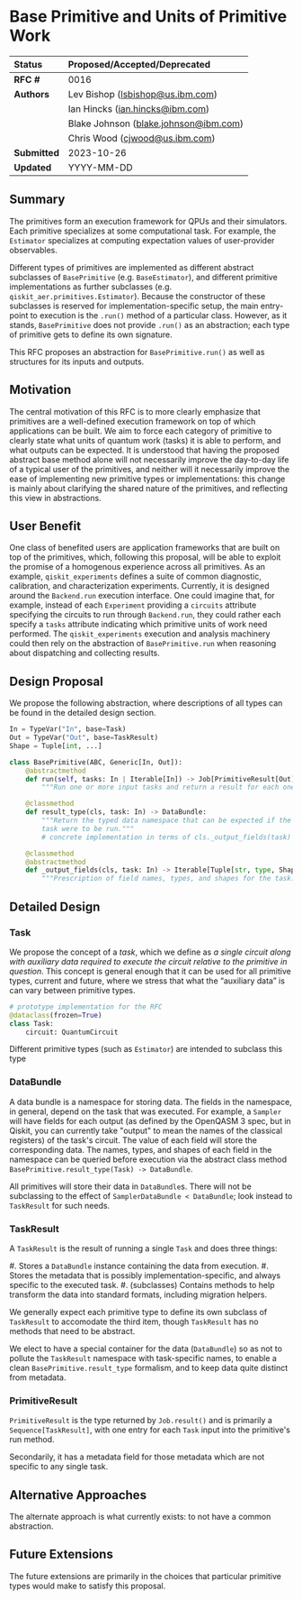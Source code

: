 # Base Primitive and Units of Primitive Work

| **Status**        | **Proposed/Accepted/Deprecated**             |
|:------------------|:---------------------------------------------|
| **RFC #**         | 0016                                         |
| **Authors**       | Lev Bishop (lsbishop@us.ibm.com)             |
|                   | Ian Hincks (ian.hincks@ibm.com)              |
|                   | Blake Johnson (blake.johnson@ibm.com)        |
|                   | Chris Wood (cjwood@us.ibm.com)               |
| **Submitted**     | 2023-10-26                                   |
| **Updated**       | YYYY-MM-DD     

## Summary

The primitives form an execution framework for QPUs and their simulators.
Each primitive specializes at some computational task.
For example, the `Estimator` specializes at computing expectation values of user-provider observables.

Different types of primitives are implemented as different abstract subclasses of `BasePrimitive` (e.g. `BaseEstimator`), and different primitive implementations as further subclasses (e.g. `qiskit_aer.primitives.Estimator`).
Because the constructor of these subclasses is reserved for implementation-specific setup, the main entry-point to execution is the `.run()` method of a particular class.
However, as it stands, `BasePrimitive` does not provide `.run()` as an abstraction; each type of primitive gets to define its own signature.

This RFC proposes an abstraction for `BasePrimitive.run()` as well as structures for its inputs and outputs.

## Motivation

The central motivation of this RFC is to more clearly emphasize that primitives are a well-defined execution framework on top of which applications can be built.
We aim to force each category of primitive to clearly state what units of quantum work (tasks) it is able to perform, and what outputs can be expected.
It is understood that having the proposed abstract base method alone will not necessarily improve the day-to-day life of a typical user of the primitives, and neither will it necessarily improve the ease of implementing new primitive types or implementations: this change is mainly about clarifying the shared nature of the primitives, and reflecting this view in abstractions.

## User Benefit

One class of benefited users are application frameworks that are built on top of the primitives, which, following this proposal, will be able to exploit the promise of a homogenous experience across all primitives.
As an example, `qiskit_experiments` defines a suite of common diagnostic, calibration, and characterization experiments.
Currently, it is designed around the `Backend.run` execution interface.
One could imagine that, for example, instead of each `Experiment` providing a `circuits` attribute specifying the circuits to run through `Backend.run`, they could rather each specify a `tasks` attribute indicating which primitive units of work need performed.
The `qiskit_experiments` execution and analysis machinery could then rely on the abstraction of `BasePrimitive.run` when reasoning about dispatching and collecting results.

## Design Proposal

We propose the following abstraction, where descriptions of all types can be found in the detailed design section.

```python
In = TypeVar("In", base=Task)
Out = TypeVar("Out", base=TaskResult)
Shape = Tuple[int, ...]

class BasePrimitive(ABC, Generic[In, Out]):
    @abstractmethod
    def run(self, tasks: In | Iterable[In]) -> Job[PrimitiveResult[Out]]:
        """Run one or more input tasks and return a result for each one."""

    @classmethod
    def result_type(cls, task: In) -> DataBundle:
        """Return the typed data namespace that can be expected if the given 
        task were to be run."""
        # concrete implementation in terms of cls._output_fields(task)

    @classmethod
    @abstractmethod
    def _output_fields(cls, task: In) -> Iterable[Tuple[str, type, Shape]]:
        """Prescription of field names, types, and shapes for the task."""
```

## Detailed Design

### Task

We propose the concept of a _task_, which we define as _a single circuit along with auxiliary data required to execute the circuit relative to the primitive in question_. This concept is general enough that it can be used for all primitive types, current and future, where we stress that what the “auxiliary data” is can vary between primitive types. 

```python
# prototype implementation for the RFC
@dataclass(frozen=True)
class Task:
    circuit: QuantumCircuit
```

Different primitive types (such as `Estimator`) are intended to subclass this type

### DataBundle

A data bundle is a namespace for storing data.
The fields in the namespace, in general, depend on the task that was executed.
For example, a `Sampler` will have fields for each output (as defined by the OpenQASM 3 spec, but in Qiskit, you can currently take "output" to mean the names of the classical registers) of the task's circuit.
The value of each field will store the corresponding data.
The names, types, and shapes of each field in the namespace can be queried before execution via the abstract class method `BasePrimitive.result_type(Task) -> DataBundle`.

All primitives will store their data in `DataBundle`s.
There will not be subclassing to the effect of `SamplerDataBundle < DataBundle`; look instead to `TaskResult` for such needs.

### TaskResult

A `TaskResult` is the result of running a single `Task` and does three things:

  #. Stores a `DataBundle` instance containing the data from execution.
  #. Stores the metadata that is possibly implementation-specific, and always specific to the executed task.
  #. (subclasses) Contains methods to help transform the data into standard formats, including migration helpers.

We generally expect each primitive type to define its own subclass of `TaskResult` to accomodate the third item, though `TaskResult` has no methods that need to be abstract.

We elect to have a special container for the data (`DataBundle`) so as not to pollute the `TaskResult` namespace with task-specific names, to enable a clean `BasePrimitive.result_type` formalism, and to keep data quite distinct from metadata.

### PrimitiveResult

`PrimitiveResult` is the type returned by `Job.result()` and is primarily a `Sequence[TaskResult]`, with one entry for each `Task` input into the primitive's run method.

Secondarily, it has a metadata field for those metadata which are not specific to any single task.

## Alternative Approaches

The alternate approach is what currently exists: to not have a common abstraction.

## Future Extensions

The future extensions are primarily in the choices that particular primitive types would make to satisfy this proposal.